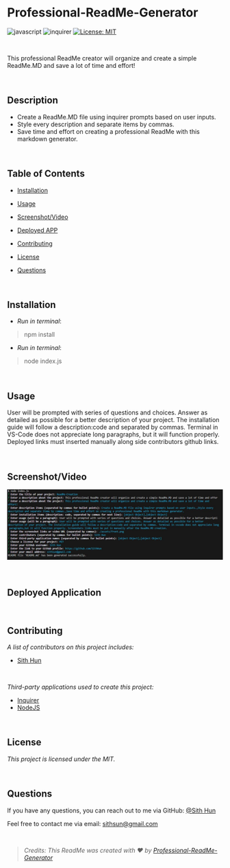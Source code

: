 # Professional-ReadMe-Generator 
![javascript](https://img.shields.io/badge/languages-javascript-blue) ![inquirer](https://img.shields.io/badge/packages-inquirer-purple) [![License: MIT](https://img.shields.io/badge/License-MIT-yellow.svg)](https://opensource.org/licenses/MIT)

<br>

This professional ReadMe creator will organize and create a simple ReadMe.MD and save a lot of time and effort!

<br>

## Description
* Create a ReadMe.MD file using inquirer prompts based on user inputs.
* Style every description and separate items by commas.
* Save time and effort on creating a professional ReadMe with this markdown generator.

<br>

## Table of Contents
- [Installation](#installation)
- [Usage](#usage)

- [Screenshot/Video](#screenshotvideo)
- [Deployed APP](#deployed-application)
- [Contributing](#contributing)
- [License](#license)
- [Questions](#questions)

<br>

## Installation
* _Run in terminal_:
> npm install

* _Run in terminal_:
> node index.js

<br>

## Usage
User will be prompted with series of questions and choices. Answer as detailed as possible for a better description of your project. The installation guide will follow a description:code and separated by commas. Terminal in VS-Code does not appreciate long paragraphs, but it will function properly. Deployed links must inserted manually along side contributors github links.

<br>


## Screenshot/Video

![IMAGE 1](./assets/front.jpg)


<br>

## Deployed Application


<br>

## Contributing
*A list of contributors on this project includes:*

* [Sith Hun](https://github.com/SithHun)

<br>

*Third-party applications used to create this project:*
* [Inquirer](#inquirer)
* [NodeJS](#nodejs)

<br>

## License
*This project is licensed under the MIT.*

<br>

## Questions
If you have any questions, you can reach out to me via GitHub: [@Sith Hun](https://github.com/SithHun)

Feel free to contact me via email: sithsun@gmail.com

<br>

> *Credits: This ReadMe was created with ❤️ by [Professional-ReadMe-Generator](https://github.com/SithHun/Professional-ReadMe-Generator)*